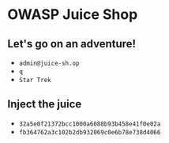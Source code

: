 # OWASP Juice Shop

## Let's go on an adventure!

* `admin@juice-sh.op`
* `q`
* `Star Trek`

## Inject the juice

* `32a5e0f21372bcc1000a6088b93b458e41f0e02a`
* `fb364762a3c102b2db932069c0e6b78e738d4066`